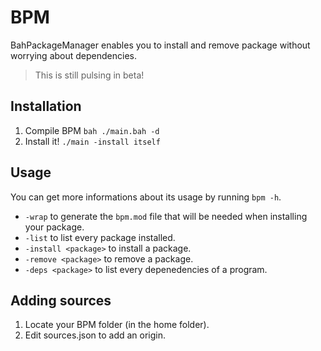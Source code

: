 # BPM
BahPackageManager enables you to install and remove package without worrying about dependencies.
> This is still pulsing in beta!

## Installation
1. Compile BPM `bah ./main.bah -d`
2. Install it! `./main -install itself`

## Usage
You can get more informations about its usage by running `bpm -h`.

- `-wrap` to generate the `bpm.mod` file that will be needed when installing your package.
- `-list` to list every package installed.
- `-install <package>` to install a package.
- `-remove <package>` to remove a package.
- `-deps <package>` to list every depenedencies of a program.

## Adding sources
1. Locate your BPM folder (in the home folder).
2. Edit sources.json to add an origin.